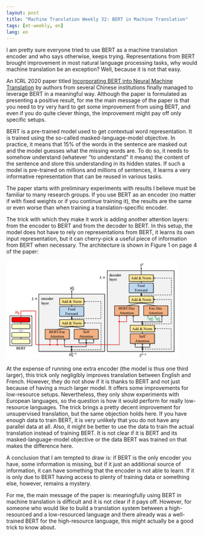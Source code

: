 ```yaml
---
layout: post
title: "Machine Translation Weekly 32: BERT in Machine Translation"
tags: [mt-weekly, en]
lang: en
---
```


I am pretty sure everyone tried to use BERT as a machine translation encoder
and who says otherwise, keeps trying. Representations from BERT brought
improvement in most natural language processing tasks, why would machine
translation be an exception? Well, because it is not that easy.

An ICRL 2020 paper titled [Incorporating BERT into Neural Machine
Translation](https://arxiv.org/pdf/2002.06823.pdf) by authors from several
Chinese institutions finally managed to leverage BERT in a meaningful way.
Although the paper is formulated as presenting a positive result, for me the
main message of the paper is that you need to try very hard to get some
improvement from using BERT, and even if you do quite clever things, the
improvement might pay off only specific setups.

BERT is a pre-trained model used to get contextual word representation. It is
trained using the so-called masked-language-model objective. In practice, it
means that 15% of the words in the sentence are masked out and the model
guesses what the missing words are. To do so, it needs to somehow understand
(whatever "to understand" it means) the content of the sentence and store this
understanding in its hidden states. If such a model is pre-trained on millions
and millions of sentences, it learns a very informative representation that can
be reused in various tasks.

The paper starts with preliminary experiments with results I believe must be
familiar to many research groups. If you use BERT as an encoder (no matter if
with fixed weights or if you continue training it), the results are the same or
even worse than when training a translation-specific encoder.

The trick with which they make it work is adding another attention layers: from
the encoder to BERT and from the decoder to BERT. In this setup, the model does
hot have to rely on representations from BERT, it learns its own input
representation, but it can cherry-pick a useful piece of information from BERT
when necessary. The architecture is shown in Figure 1 on page 4 of the paper:

![Architecture](/assets/bert-in-mt.png)

At the expense of running one extra encoder (the model is thus one third
larger), this trick only negligibly improves translation between English and
French. However, they do not show if it is thanks to BERT and not just because
of having a much larger model. It offers some improvements for low-resource
setups. Nevertheless, they only show experiments with European languages, so
the question is how it would perform for really low-resource languages. The
trick brings a pretty decent improvement for unsupervised translation, but the
same objection holds here. If you have enough data to train BERT, it is very
unlikely that you do not have any parallel data at all.  Also, it might be
better to use the data to train the actual translation instead of training
BERT. It is not clear if it is BERT and its masked-language-model objective or
the data BERT was trained on that makes the difference here.

A conclusion that I am tempted to draw is: if BERT is the only encoder you
have, some information is missing, but if it just an additional source of
information, it can have something that the encoder is not able to learn. If it
is only due to BERT having access to plenty of training data or something else,
however, remains a mystery.

For me, the main message of the paper is: meaningfully using BERT in machine
translation is difficult and it is not clear if it pays off. However, for
someone who would like to build a translation system between a high-resourced
and a low-resourced language and there already was a well-trained BERT for the
high-resource language, this might actually be a good trick to know about.
